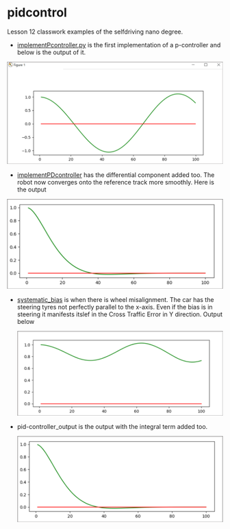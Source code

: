 # pidcontrol
Lesson 12 classwork examples of the selfdriving nano degree. 

- [implementPcontroller.py]() is the first implementation of a p-controller and below is the output of it.

<img src="./pictures/p-controller_output.png" alt="output of p-controller" style="zoom:50%;" />



- [implementPDcontroller]() has the differential component added too. The robot now converges onto the reference track more smoothly. Here is the output

<img src="./pictures/pd-controller_output.png" alt="pd-output" style="zoom: 50%;" />

- [systematic_bias]() is when there is wheel misalignment. The car has the steering tyres not perfectly parallel to the x-axis. Even if the bias is in steering it manifests itslef in the Cross Traffic Error in Y direction. Output below

  <img src="./pictures/systematic-bias_output.png" style="zoom:50%;" />

- pid-controller_output is the output with the integral term added too. 

  <img src="./pictures/pd-controller_output.png" alt="pid-controller_output" style="zoom:50%;" />
